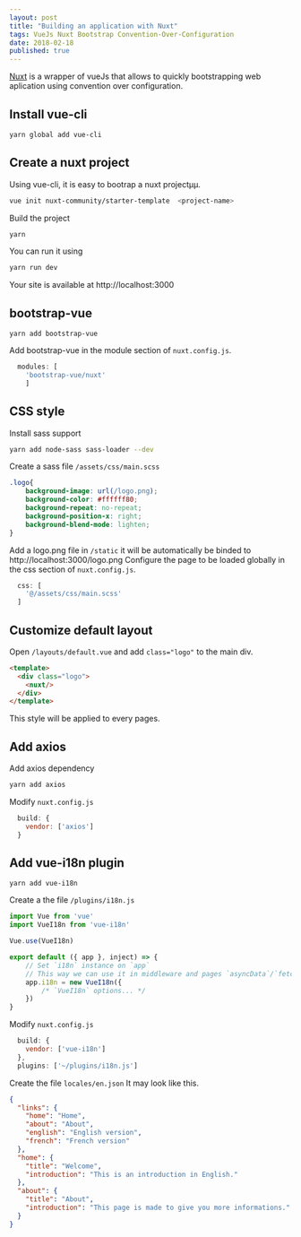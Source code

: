 ```yaml
---
layout: post
title: "Building an application with Nuxt"
tags: VueJs Nuxt Bootstrap Convention-Over-Configuration
date: 2018-02-18
published: true
---
```


[Nuxt](https://nuxtjs.org/) is a wrapper of vueJs that allows to quickly bootstrapping web aplication using convention over configuration.

## Install vue-cli

```bash
yarn global add vue-cli
```

## Create a nuxt project

Using vue-cli, it is easy to bootrap a nuxt projectµµ.

```bash
vue init nuxt-community/starter-template  <project-name>
```

Build the project

```bash
yarn
```

You can run it using

```bash
yarn run dev
```

Your site is available at http://localhost:3000

## bootstrap-vue

```
yarn add bootstrap-vue
```

Add bootstrap-vue in the module section of `nuxt.config.js`.
```javascript
  modules: [
    'bootstrap-vue/nuxt'
    ]
```

## CSS style

Install sass support

```bash
yarn add node-sass sass-loader --dev
```

Create a sass file `/assets/css/main.scss`
```css
.logo{
    background-image: url(/logo.png);
    background-color: #ffffff80;
    background-repeat: no-repeat;
    background-position-x: right;
    background-blend-mode: lighten;
}
```

Add a logo.png file in `/static` it will be automatically be binded to http://localhost:3000/logo.png
Configure the page to be loaded globally in the css section of `nuxt.config.js`.

```javascript
  css: [
    '@/assets/css/main.scss'
  ]
```

## Customize default layout

Open `/layouts/default.vue` and add `class="logo"` to the main div.
```html
<template>
  <div class="logo">
    <nuxt/>
  </div>
</template>
```

This style will be applied to every pages.

## Add axios
Add axios dependency
```bash
yarn add axios
```

Modify `nuxt.config.js` 

```javascript
  build: {
    vendor: ['axios']
  }
```

## Add vue-i18n plugin

```
yarn add vue-i18n
```

Create a the file `/plugins/i18n.js`

```javascript
import Vue from 'vue'
import VueI18n from 'vue-i18n'

Vue.use(VueI18n)

export default ({ app }, inject) => {
    // Set `i18n` instance on `app`
    // This way we can use it in middleware and pages `asyncData`/`fetch`
    app.i18n = new VueI18n({
        /* `VueI18n` options... */
    })
}
```

Modify `nuxt.config.js` 

```javascript
  build: {
    vendor: ['vue-i18n']
  },
  plugins: ['~/plugins/i18n.js']
```

Create the file `locales/en.json`
It may look like this.

```json
{
  "links": {
    "home": "Home",
    "about": "About",
    "english": "English version",
    "french": "French version"
  },
  "home": {
    "title": "Welcome",
    "introduction": "This is an introduction in English."
  },
  "about": {
    "title": "About",
    "introduction": "This page is made to give you more informations."
  }
}
```



